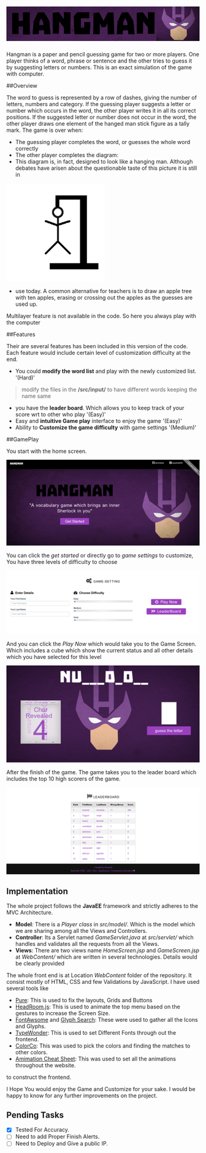 ![HangMan Logo](images/hangmanlogo.png)
=======

Hangman is a paper and pencil guessing game for two or more players. One player thinks of a word, phrase or sentence and the other tries to guess it by
suggesting letters or numbers. This is an exact simulation of the game with computer.

##Overview

The word to guess is represented by a row of dashes, giving the number of letters, numbers and category. If the guessing player suggests a letter or number
which occurs in the word, the other player writes it in all its correct positions. If the suggested letter or number does not occur in the word, the other
player draws one element of the hanged man stick figure as a tally mark. The game is over when:

* The guessing player completes the word, or guesses the whole word correctly
* The other player completes the diagram:
* This diagram is, in fact, designed to look like a hanging man. Although debates have arisen about the questionable taste of this picture it is still in

![Hangman Stick Figure](images/hangman_stick.png)

* use today. A common alternative for teachers is to draw an apple tree with ten apples, erasing or crossing out the apples as the guesses are used up.

Multilayer feature is not available in the code. So here you always play with the computer

##Features

Their are several features has been included in this version of the code. Each feature would include certain level of customization difficulty at the end.

* You could **modify the word list** and play with the newly customized list. '(Hard)'
> modify the files in the **/src/input/** to have different words keeping the name same

* you have the **leader board**. Which allows you to keep track of your score wrt to other who play '(Easy)' 
* Easy and **intuitive Game play** interface to enjoy the game '(Easy)'
* Ability to **Customize the game difficulty** with game settings '(Medium)'

##GamePlay

You start with the home screen.

![HomeScreen](images/HomeScreen1.png)

You can click the *get started* or directly go to *game settings* to customize, You have three levels of difficulty to choose

![HomeScreen](images/HomeScreen2.png)

And you can click the *Play Now*  which would take you to the Game Screen. Which includes a cube which show the current status and all other details which
you have selected for this level

![HomeScreen](images/GameScreen.png)

After the finish of the game. The game takes you to the leader board which includes the top 10 high scorers of the game.

![HomeScreen](images/HomeScreen3.png)

## Implementation 

The whole project follows the **JavaEE** framework and strictly adheres to the MVC Architecture.

* **Model**: There is a *Player class* in *src/model/*. Which is the model which we are sharing among all the Views and Controllers.
* **Controller**: Its a Servlet named *GameServlet.java* at *src/servlet/* which handles and validates all the requests from all the Views.
* **Views**: There are two views name *HomeScreen.jsp* and *GameScreen.jsp*  at *WebContent/* which are written in several technologies. Details would be clearly provided

The whole front end is at Location *WebContent* folder of the repository. It consist mostly of HTML, CSS and few Validations by JavaScript.
I have used several tools like

* [Pure](http://purecss.io/): This is used to fix the layouts, Grids and Buttons
* [HeadRoom.js](http://wicky.nillia.ms/headroom.js/): This is used to animate the top menu  based on the gestures to increase the Screen Size.
* [FontAwsome](https://fortawesome.github.io/Font-Awesome/) and [Glyph Search](http://glyphsearch.com/): These were used to gather all the Icons and Glyphs.
* [TypeWonder](http://typewonder.com/): This is used to set Different Fonts through out the frontend.
* [ColorCo](http://colourco.de/): This was used to pick the colors and finding the matches to other colors.
* [Amimation Cheat Sheet](http://www.justinaguilar.com/animations/index.html): This was used to set all the animations throughout the website.

to construct the frontend.

I Hope You would enjoy the Game and Customize for your sake. I would be happy to know for any further improvements on the project.

## Pending Tasks

- [x] Tested For Accuracy.
- [ ] Need to add Proper Finish Alerts.
- [ ] Need to Deploy and Give a public IP.
